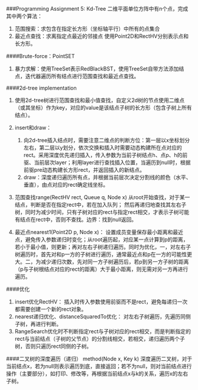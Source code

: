 ###Programming Assignment 5: Kd-Tree 
二维平面单位方阵中有n个点，完成其中两个算法：
1. 范围搜索：求包含在指定长方形（坐标轴平行）中所有的点集合
2. 最近点查找：求离指定点最近的邻接点
使用Point2D和RectHV分别表示点和长方形。

####Brute-force：PointSET 
1. 暴力求解：使用TreeSet表示RedBlackBST，使用TreeSet自带方法添加结点，迭代器遍历所有结点进行范围查找和最近点查找。

####2d-tree implementation
1. 使用2d-tree树进行范围查找和最小值查找，自定义2d树的节点使用二维点（或其坐标）作为key，对应的value是该结点子树的长方形（包含子树上所有结点）。

2. insert和draw：
    1. 向2d-tree插入结点时，需要注意二维点的判断方位：第一层以x坐标划分左右，第二层以y划分，依次交换和插入时需要动态构建所在点对应的rect。采用深度优先递归插入，传入参数为当前子树结点h、点p、h的前驱、当前层次layer；利用layer进行查找插入位置，当遍历到null时，根据前驱pre动态构建长方形rect，并返回插入的新结点。
    2. draw：深度递归遍历所有点，并根据当前层次决定分割线的颜色（水平、垂直），由点对应的rect确定线坐标。

3. 范围查找range(RectHV rect, Queue<Point2D> q, Node x) 从root开始查找，对于某一结点，判断是否在指定rect中，若在加入队列；
然后再递归地查找其左右子树，同时为减少时间，只有子树对应的rect与指定rect相交，才表示子树可能有结点在rect中，否则不查找。边界：找到null返回。

4. 最近点nearest1(Point2D p, Node x)：
设置成员变量保存最小距离和最近点，避免传入参数递归时变化；从root遍历起，对应某一点计算到p的距离，若小于最小值，则更新；再对左右子树递归遍历。同时为优化，一，对左右子树遍历时，首先对和p一方的子树进行遍历，通常最近点和p在一方的可能性更大。二，为减少递归次数，先对同一方子树遍历后，若p到另一方子树的距离（p与子树根结点对应的rect的距离）大于最小距离，则无需对另一方再进行遍历。

####优化
1. insert优化RectHV：
插入时传入参数使用前驱而不是rect，避免每递归一次都需要创建一个新的rect对象。
2. nearest递归优化、distanceSquaredTo优化：
对左右子树遍历，先遍历同侧子树，再进行判断。
3. RangeSearch优化时不判断指定rect与子树对应的rect相交，而是判断指定的rect与当前结点（子树的父节点）的分割线相交，若相交，递归遍历两个子树，否则只遍历rect同侧的子树。


####二叉树的深度遍历（递归） method(Node x, Key k)
深度遍历二叉树，对于当前结点x，若为null则表示遍历到底，直接返回；若不为null，则对当前结点进行操作（主要部分），如打印、修改等，再根据当前结点x与k的关系，遍历x的左右子树。